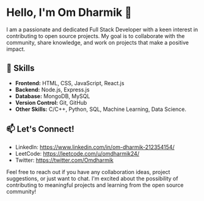 # Hello, I'm Om Dharmik 👋

I am a passionate and dedicated Full Stack Developer with a keen interest in contributing to open source projects. My goal is to collaborate with the community, share knowledge, and work on projects that make a positive impact.

## 🔧 Skills

- **Frontend:** HTML, CSS, JavaScript, React.js
- **Backend:** Node.js, Express.js
- **Database:** MongoDB, MySQL
- **Version Control:** Git, GitHub
- **Other Skills:** C/C++, Python, SQL, Machine Learning, Data Science.



## 📫 Let's Connect!

- LinkedIn: https://www.linkedin.com/in/om-dharmik-212354154/
- LeetCode: https://leetcode.com/u/omdharmik24/
- Twitter: https://twitter.com/Omdharmik

Feel free to reach out if you have any collaboration ideas, project suggestions, or just want to chat. I'm excited about the possibility of contributing to meaningful projects and learning from the open source community!
